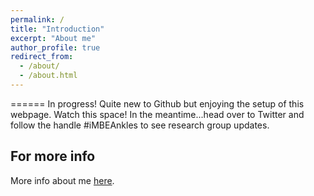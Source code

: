 ```yaml
---
permalink: /
title: "Introduction"
excerpt: "About me"
author_profile: true
redirect_from: 
  - /about/
  - /about.html
---
```



======
In progress! Quite new to Github but enjoying the setup of this webpage. Watch this space! 
In the meantime...head over to Twitter and follow the handle #iMBEAnkles to see research group updates. 


For more info
------
More info about me [here](https://regenerative-medicine.leeds.ac.uk/profiles/lekha-koria/). 
